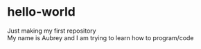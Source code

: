 # hello-world
Just making my first repository <br/>
My name is Aubrey and I am trying to learn how to program/code
